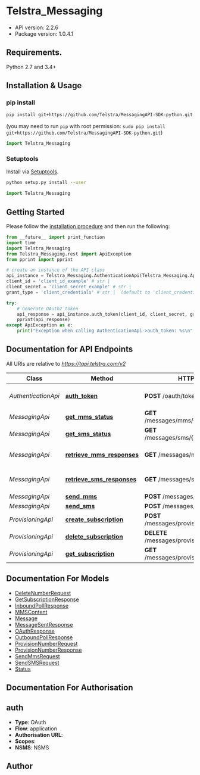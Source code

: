 # Telstra_Messaging


- API version: 2.2.6
- Package version: 1.0.4.1

## Requirements.

Python 2.7 and 3.4+

## Installation & Usage
### pip install


```sh
pip install git+https://github.com/Telstra/MessagingAPI-SDK-python.git
```
(you may need to run `pip` with root permission: `sudo pip install git+https://github.com/Telstra/MessagingAPI-SDK-python.git`)

```python
import Telstra_Messaging 
```

### Setuptools

Install via [Setuptools](http://pypi.python.org/pypi/setuptools).

```sh
python setup.py install --user
```

```python
import Telstra_Messaging
```

## Getting Started

Please follow the [installation procedure](#installation--usage) and then run the following:

```python
from __future__ import print_function
import time
import Telstra_Messaging
from Telstra_Messaging.rest import ApiException
from pprint import pprint

# create an instance of the API class
api_instance = Telstra_Messaging.AuthenticationApi(Telstra_Messaging.ApiClient(configuration))
client_id = 'client_id_example' # str | 
client_secret = 'client_secret_example' # str | 
grant_type = 'client_credentials' # str |  (default to 'client_credentials')

try:
    # Generate OAuth2 token
    api_response = api_instance.auth_token(client_id, client_secret, grant_type)
    pprint(api_response)
except ApiException as e:
    print("Exception when calling AuthenticationApi->auth_token: %s\n" % e)

```

## Documentation for API Endpoints

All URIs are relative to *https://tapi.telstra.com/v2*

Class | Method | HTTP request | Description
------------ | ------------- | ------------- | -------------
*AuthenticationApi* | [**auth_token**](docs/AuthenticationApi.md#auth_token) | **POST** /oauth/token | Generate OAuth2 token
*MessagingApi* | [**get_mms_status**](docs/MessagingApi.md#get_mms_status) | **GET** /messages/mms/{messageid}/status | Get MMS Status
*MessagingApi* | [**get_sms_status**](docs/MessagingApi.md#get_sms_status) | **GET** /messages/sms/{messageId}/status | Get SMS Status
*MessagingApi* | [**retrieve_mms_responses**](docs/MessagingApi.md#retrieve_mms_responses) | **GET** /messages/mms | Retrieve MMS Responses
*MessagingApi* | [**retrieve_sms_responses**](docs/MessagingApi.md#retrieve_sms_responses) | **GET** /messages/sms | Retrieve SMS Responses
*MessagingApi* | [**send_mms**](docs/MessagingApi.md#send_mms) | **POST** /messages/mms | Send MMS
*MessagingApi* | [**send_sms**](docs/MessagingApi.md#send_sms) | **POST** /messages/sms | Send SMS
*ProvisioningApi* | [**create_subscription**](docs/ProvisioningApi.md#create_subscription) | **POST** /messages/provisioning/subscriptions | Create Subscription
*ProvisioningApi* | [**delete_subscription**](docs/ProvisioningApi.md#delete_subscription) | **DELETE** /messages/provisioning/subscriptions | Delete Subscription
*ProvisioningApi* | [**get_subscription**](docs/ProvisioningApi.md#get_subscription) | **GET** /messages/provisioning/subscriptions | Get Subscription


## Documentation For Models

 - [DeleteNumberRequest](docs/DeleteNumberRequest.md)
 - [GetSubscriptionResponse](docs/GetSubscriptionResponse.md)
 - [InboundPollResponse](docs/InboundPollResponse.md)
 - [MMSContent](docs/MMSContent.md)
 - [Message](docs/Message.md)
 - [MessageSentResponse](docs/MessageSentResponse.md)
 - [OAuthResponse](docs/OAuthResponse.md)
 - [OutboundPollResponse](docs/OutboundPollResponse.md)
 - [ProvisionNumberRequest](docs/ProvisionNumberRequest.md)
 - [ProvisionNumberResponse](docs/ProvisionNumberResponse.md)
 - [SendMmsRequest](docs/SendMmsRequest.md)
 - [SendSMSRequest](docs/SendSMSRequest.md)
 - [Status](docs/Status.md)


## Documentation For Authorisation


## auth

- **Type**: OAuth
- **Flow**: application
- **Authorisation URL**: 
- **Scopes**: 
 - **NSMS**: NSMS


## Author



